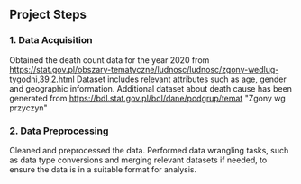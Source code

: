 ## Project Steps

### 1. Data Acquisition
Obtained the death count data for the year 2020 from https://stat.gov.pl/obszary-tematyczne/ludnosc/ludnosc/zgony-wedlug-tygodni,39,2.html
Dataset includes relevant attributes such as age, gender and geographic information.
Additional dataset about death cause has been generated from https://bdl.stat.gov.pl/bdl/dane/podgrup/temat "Zgony wg przyczyn"


### 2. Data Preprocessing
Cleaned and preprocessed the data. Performed data wrangling tasks, such as data type conversions and merging relevant datasets if needed, to ensure the data is in a suitable format for analysis.
 
